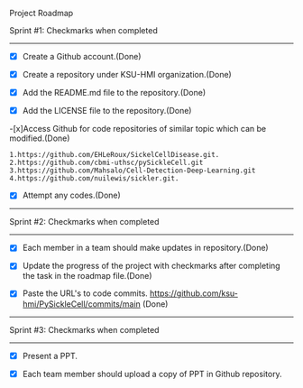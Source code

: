 Project Roadmap

Sprint #1: Checkmarks when completed
***

-[x] Create a Github account.(Done)

-[x] Create a repository under KSU-HMI organization.(Done)

-[x] Add the README.md file to the repository.(Done)

-[x] Add the LICENSE file to the repository.(Done)

-[x]Access Github for code repositories of similar topic which can be modified.(Done)
         
    1.https://github.com/EHLeRoux/SickelCellDisease.git.
    2.https://github.com/cbmi-uthsc/pySickleCell.git
    3.https://github.com/Mahsalo/Cell-Detection-Deep-Learning.git
    4.https://github.com/nuilewis/sickler.git.
    
-[X] Attempt any codes.(Done)

***  
Sprint #2: Checkmarks when completed
***  

-[X] Each member in a team should make updates in repository.(Done)

-[X] Update the progress of the project with checkmarks after completing the task in the roadmap file.(Done)

-[X] Paste the URL's to code commits.
https://github.com/ksu-hmi/PySickleCell/commits/main (Done)

***
Sprint #3: Checkmarks when completed
***  

-[X] Present a PPT.

-[X] Each team member should upload a copy of PPT in Github repository.

